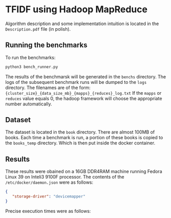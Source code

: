 # TFIDF using Hadoop MapReduce

Algorithm description and some implementation intuition is located in the ```Description.pdf``` file (in polish).

## Running the benchmarks
To run the benchmarks:
```bash
python3 bench_runner.py
```
The results of the benchmarsk will be generated in the ```benchs``` directory. 
The logs of the subsequent benchmark runs will be dumped to the ```logs``` directory.
The filenames are of the form:
```{cluster_size}_{data_size_mb}_{mapps}_{reduces}_log.txt```
If the ```mapps``` or ```reduces``` value equals 0, the hadoop framework will choose the appropriate number automatically.

## Dataset
The dataset is located in the ```book``` directory. There are almost 100MB of books. Each time a benchmark is run, a portion of these books is copied to the ```books_temp``` directory. Which is then put inside the docker container.

## Results
These results were obained on a 16GB DDR4RAM machine running Fedora Linux 39 on Inteli3 9100F processor.
The contents of the ```/etc/docker/daemon.json``` were as follows:
```json
{
   "storage-driver": "devicemapper"
}

```
Precise execution times were as follows:
